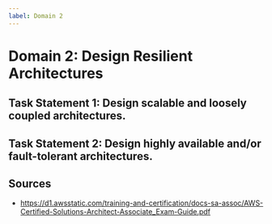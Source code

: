 ```yaml
---
label: Domain 2
---
```


# Domain 2: Design Resilient Architectures

## Task Statement 1: Design scalable and loosely coupled architectures.

## Task Statement 2: Design highly available and/or fault-tolerant architectures.

## Sources

- https://d1.awsstatic.com/training-and-certification/docs-sa-assoc/AWS-Certified-Solutions-Architect-Associate_Exam-Guide.pdf